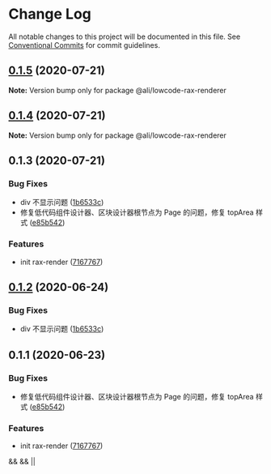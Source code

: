 # Change Log

All notable changes to this project will be documented in this file.
See [Conventional Commits](https://conventionalcommits.org) for commit guidelines.

  <a name="0.1.5"></a>
## [0.1.5](https://gitlab.alibaba-inc.com/ali-lowcode/ali-lowcode-engine/compare/@ali/lowcode-rax-renderer@0.1.4...@ali/lowcode-rax-renderer@0.1.5) (2020-07-21)




**Note:** Version bump only for package @ali/lowcode-rax-renderer

  <a name="0.1.4"></a>
## [0.1.4](https://gitlab.alibaba-inc.com/ali-lowcode/ali-lowcode-engine/compare/@ali/lowcode-rax-renderer@0.1.3...@ali/lowcode-rax-renderer@0.1.4) (2020-07-21)




**Note:** Version bump only for package @ali/lowcode-rax-renderer

<a name="0.1.3"></a>
## 0.1.3 (2020-07-21)


### Bug Fixes

* div 不显示问题 ([1b6533c](https://gitlab.alibaba-inc.com/ali-lowcode/ali-lowcode-engine/commit/1b6533c))
* 修复低代码组件设计器、区块设计器根节点为 Page 的问题，修复 topArea 样式 ([e85b542](https://gitlab.alibaba-inc.com/ali-lowcode/ali-lowcode-engine/commit/e85b542))


### Features

* init rax-render ([7167767](https://gitlab.alibaba-inc.com/ali-lowcode/ali-lowcode-engine/commit/7167767))




<a name="0.1.2"></a>
## [0.1.2](https://gitlab.alibaba-inc.com/ali-lowcode/ali-lowcode-engine/compare/@ali/lowcode-engine-rax-renderer@0.1.1...@ali/lowcode-engine-rax-renderer@0.1.2) (2020-06-24)


### Bug Fixes

* div 不显示问题 ([1b6533c](https://gitlab.alibaba-inc.com/ali-lowcode/ali-lowcode-engine/commit/1b6533c))




<a name="0.1.1"></a>
## 0.1.1 (2020-06-23)


### Bug Fixes

* 修复低代码组件设计器、区块设计器根节点为 Page 的问题，修复 topArea 样式 ([e85b542](https://gitlab.alibaba-inc.com/ali-lowcode/ali-lowcode-engine/commit/e85b542))


### Features

* init rax-render ([7167767](https://gitlab.alibaba-inc.com/ali-lowcode/ali-lowcode-engine/commit/7167767))
                                
&&
&&
||

